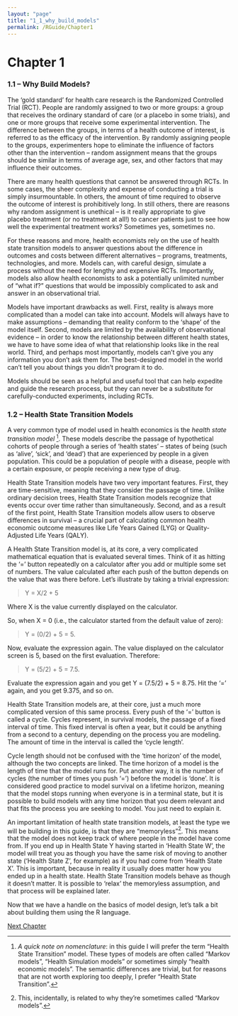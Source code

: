 ```yaml
---
layout: "page"
title: "1_1_why_build_models"
permalink: /RGuide/Chapter1
---
```


# Chapter 1

### 1.1 – Why Build Models?

The ‘gold standard’ for health care research is the Randomized Controlled Trial (RCT). People are randomly assigned to two or more groups: a group that receives the ordinary standard of care (or a placebo in some trials), and one or more groups that receive some experimental intervention. The difference between the groups, in terms of a health outcome of interest, is referred to as the efficacy of the intervention. By randomly assigning people to the groups, experimenters hope to eliminate the influence of factors other than the intervention – random assignment means that the groups should be similar in terms of average age, sex, and other factors that may influence their outcomes.

There are many health questions that cannot be answered through RCTs. In some cases, the sheer complexity and expense of conducting a trial is simply insurmountable. In others, the amount of time required to observe the outcome of interest is prohibitively long. In still others, there are reasons why random assignment is unethical – is it really appropriate to give placebo treatment (or no treatment at all!) to cancer patients just to see how well the experimental treatment works? Sometimes yes, sometimes no.

For these reasons and more, health economists rely on the use of health state transition models to answer questions about the difference in outcomes and costs between different alternatives – programs, treatments, technologies, and more. Models can, with careful design, simulate a process without the need for lengthy and expensive RCTs. Importantly, models also allow health economists to ask a potentially unlimited number of “what if?” questions that would be impossibly complicated to ask and answer in an observational trial.

Models have important drawbacks as well. First, reality is always more complicated than a model can take into account. Models will always have to make assumptions – demanding that reality conform to the ‘shape’ of the model itself. Second, models are limited by the availability of observational evidence – in order to know the relationship between different health states, we have to have some idea of what that relationship looks like in the real world. Third, and perhaps most importantly, models can’t give you any information you don’t ask them for. The best-designed model in the world can’t tell you about things you didn’t program it to do.

Models should be seen as a helpful and useful tool that can help expedite and guide the research process, but they can never be a substitute for carefully-conducted experiments, including RCTs.

### 1.2 – Health State Transition Models
A very common type of model used in health economics is the *health state transition model* [^1]. These models describe the passage of hypothetical cohorts of people through a series of ‘health states’ – states of being (such as ‘alive’, ‘sick’, and ‘dead’) that are experienced by people in a given population. This could be a population of people with a disease, people with a certain exposure, or people receiving a new type of drug.

Health State Transition models have two very important features. First, they are time-sensitive, meaning that they consider the passage of time. Unlike ordinary decision trees, Health State Transition models recognize that events occur over time rather than simultaneously. Second, and as a result of the first point, Health State Transition models allow users to observe differences in survival – a crucial part of calculating common health economic outcome measures like Life Years Gained (LYG) or Quality-Adjusted Life Years (QALY).

A Health State Transition model is, at its core, a very complicated mathematical equation that is evaluated several times. Think of it as hitting the ‘=’ button repeatedly on a calculator after you add or multiple some set of numbers. The value calculated after each push of the button depends on the value that was there before. Let’s illustrate by taking a trivial expression:

> Y = X/2 + 5

Where X is the value currently displayed on the calculator.

So, when X = 0 (i.e., the calculator started from the default value of zero): 
> Y = (0/2) + 5 = 5.

Now, evaluate the expression again. The value displayed on the calculator screen is 5, based on the first evaluation. Therefore: 
> Y = (5/2) + 5 = 7.5.

Evaluate the expression again and you get Y = (7.5/2) + 5 = 8.75. Hit the ‘=’ again, and you get 9.375, and so on.

Health State Transition models are, at their core, just a much more complicated version of this same process. Every push of the ‘=’ button is called a cycle. Cycles represent, in survival models, the passage of a fixed interval of time. This fixed interval is often a year, but it could be anything from a second to a century, depending on the process you are modeling. The amount of time in the interval is called the ‘cycle length’.

Cycle length should not be confused with the ‘time horizon’ of the model, although the two concepts are linked. The time horizon of a model is the length of time that the model runs for. Put another way, it is the number of cycles (the number of times you push ‘=’) before the model is ‘done’. It is considered good practice to model survival on a lifetime horizon, meaning that the model stops running when everyone is in a terminal state, but it is possible to build models with any time horizon that you deem relevant and that fits the process you are seeking to model. You just need to explain it.

An important limitation of health state transition models, at least the type we will be building in this guide, is that they are “memoryless”[^2]. This means that the model does not keep track of where people in the model have come from. If you end up in Health State Y having started in ‘Health State W’, the model will treat you as though you have the same risk of moving to another state (‘Health State Z’, for example) as if you had come from ‘Health State X’. This is important, because in reality it usually does matter how you ended up in a health state. Health State Transition models behave as though it doesn’t matter. It is possible to ‘relax’ the memoryless assumption, and that process will be explained later.

Now that we have a handle on the basics of model design, let’s talk a bit about building them using the R language.

[^1]: *A quick note on nomenclature*: in this guide I will prefer the term “Health State Transition” model. These types of models are often called “Markov models”, “Health Simulation models” or sometimes simply “health economic models”. The semantic differences are trivial, but for reasons that are not worth exploring too deeply, I prefer “Health State Transition”.
[^2]: This, incidentally, is related to why they’re sometimes called “Markov models”.

[Next Chapter](healthyuncertainty.github.io/RGuide/Chapter2)